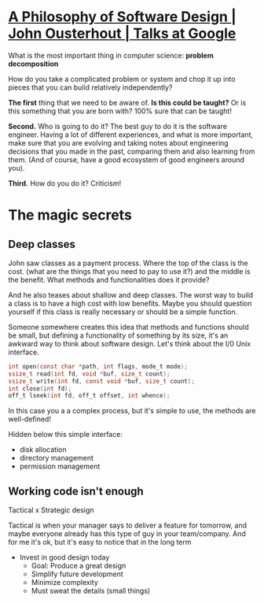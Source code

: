 # [A Philosophy of Software Design | John Ousterhout | Talks at Google](https://www.youtube.com/watch?v=bmSAYlu0NcY&t=5s)

What is the most important thing in computer science: **problem decomposition**

How do you take a complicated problem or system and chop it up into pieces that you can build relatively independently?

**The first** thing that we need to be aware of. **Is this could be taught?** Or is this something that you are born with? 100% sure that can be taught!

**Second.** Who is going to do it? The best guy to do it is the software engineer. Having a lot of different experiences, and what is more important, make sure that you are evolving and taking notes about engineering decisions that you made in the past, comparing them and also learning from them. (And of course, have a good ecosystem of good engineers around you).

**Third.** How do you do it? Criticism!

# The magic secrets

## Deep classes

John saw classes as a payment process. Where the top of the class is the cost. (what are the things that you need to pay to use it?) and the middle is the benefit. What methods and functionalities does it provide?

And he also teases about shallow and deep classes. The worst way to build a class is to have a high cost with low benefits. Maybe you should question yourself if this class is really necessary or should be a simple function.

Someone somewhere creates this idea that methods and functions should be small, but defining a functionality of something by its size, it's an awkward way to think about software design. Let's think about the I/0 Unix interface.

```c
int open(const char *path, int flags, mode_t mode);
ssize_t read(int fd, void *buf, size_t count);
ssize_t write(int fd, const void *buf, size_t count);
int close(int fd);
off_t lseek(int fd, off_t offset, int whence);
```

In this case you a a complex process, but it's simple to use, the methods are well-defined!

Hidden below this simple interface:
- disk allocation
- directory management
- permission management

## Working code isn't enough

Tactical x Strategic design

Tactical is when your manager says to deliver a feature for tomorrow, and maybe everyone already has this type of guy in your team/company. And for me it's ok, but it's easy to notice that in the long term


- Invest in good design today
    - Goal: Produce a great design
    - Simplify future development
    - Minimize complexity
    - Must sweat the details (small things)
